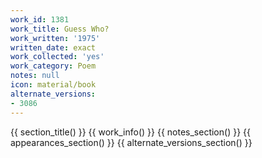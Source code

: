 ```yaml
---
work_id: 1381
work_title: Guess Who?
work_written: '1975'
written_date: exact
work_collected: 'yes'
work_category: Poem
notes: null
icon: material/book
alternate_versions:
- 3086
---
```


{{ section_title() }}
{{ work_info() }}
{{ notes_section() }}
{{ appearances_section() }}
{{ alternate_versions_section() }}